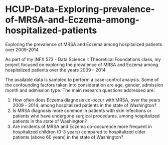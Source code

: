 # HCUP-Data-Exploring-prevalence-of-MRSA-and-Eczema-among-hospitalized-patients
Exploring the prevalence of MRSA and Eczema among hospitalized patients over 2009-2014 

As part of my INFX 573 - Data Science I: Theoretical Foundations class, my project focused on exploring the prevalence of MRSA and Eczema among hospitalized patients
over the years 2009 - 2014.

The available data is sampled to perform a case-control analysis. Some of the confounding factors taken into consideration are age, gender, admission month and admission type.
The main research questions addressed are:
1. How often does Eczema diagnosis co-occur with MRSA, over the years 2009 - 2014, among hospitalized patients in the state of Washington?
2. Is MRSA diagnosis more common in patients with skin infections or patients who have undergone surgical procedures, among hospitalized patients in the state of Washington?
3. Are incidents of MRSA and Eczema co-occurence more frequent in hospitalized children (0-3 years) compared to hospitalized older patients (above 60 years) in the state of Washington?
